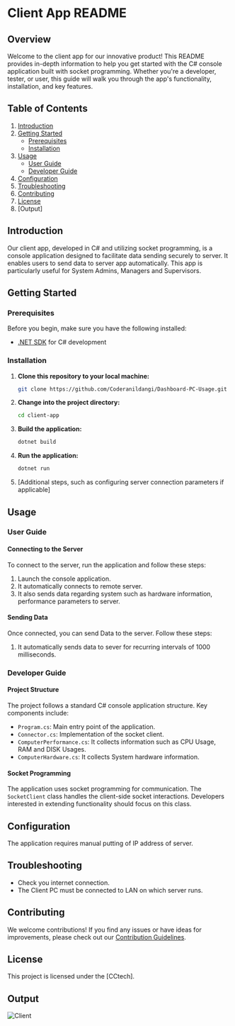 # Client App README

## Overview

Welcome to the client app for our innovative product! This README provides in-depth information to help you get started with the C# console application built with socket programming. Whether you're a developer, tester, or user, this guide will walk you through the app's functionality, installation, and key features.

## Table of Contents

1. [Introduction](#introduction)
2. [Getting Started](#getting-started)
    - [Prerequisites](#prerequisites)
    - [Installation](#installation)
3. [Usage](#usage)
    - [User Guide](#user-guide)
    - [Developer Guide](#developer-guide)
4. [Configuration](#configuration)
5. [Troubleshooting](#troubleshooting)
6. [Contributing](#contributing)
7. [License](#license)
8. [Output]

## Introduction

Our client app, developed in C# and utilizing socket programming, is a console application designed to facilitate data sending securely to server. It enables users to send data to server app automatically. This app is particularly useful for System Admins, Managers and Supervisors.

## Getting Started

### Prerequisites

Before you begin, make sure you have the following installed:

- [.NET SDK](https://dotnet.microsoft.com/download) for C# development

### Installation

1. **Clone this repository to your local machine:**

    ```bash
    git clone https://github.com/Coderanildangi/Dashboard-PC-Usage.git
    ```

2. **Change into the project directory:**

    ```bash
    cd client-app
    ```

3. **Build the application:**

    ```bash
    dotnet build
    ```

4. **Run the application:**

    ```bash
    dotnet run
    ```

5. [Additional steps, such as configuring server connection parameters if applicable]

## Usage

### User Guide

#### Connecting to the Server

To connect to the server, run the application and follow these steps:

1. Launch the console application.
2. It automatically connects to remote server.
3. It also sends data regarding system such as hardware information, performance parameters to server.

#### Sending Data

Once connected, you can send Data to the server. Follow these steps:

1. It automatically sends data to sever for recurring intervals of 1000 milliseconds.

### Developer Guide

#### Project Structure

The project follows a standard C# console application structure. Key components include:

- `Program.cs`: Main entry point of the application.
- `Connector.cs`: Implementation of the socket client.
- `ComputerPerformance.cs`: It collects information such as CPU Usage, RAM and DISK Usages.
- `ComputerHardware.cs`: It collects System hardware information.

#### Socket Programming

The application uses socket programming for communication. The `SocketClient` class handles the client-side socket interactions. Developers interested in extending functionality should focus on this class.

## Configuration

The application requires manual putting of IP address of server.

## Troubleshooting

- Check you internet connection.
- The Client PC must be connected to LAN on which server runs.

## Contributing

We welcome contributions! If you find any issues or have ideas for improvements, please check out our [Contribution Guidelines](CONTRIBUTING.md).

## License

This project is licensed under the [CCtech].

## Output

![Client](https://github.com/Coderanildangi/Dashboard-PC-Usage/assets/149321466/2d5c8a28-6df1-4033-a819-40a858a42101)
